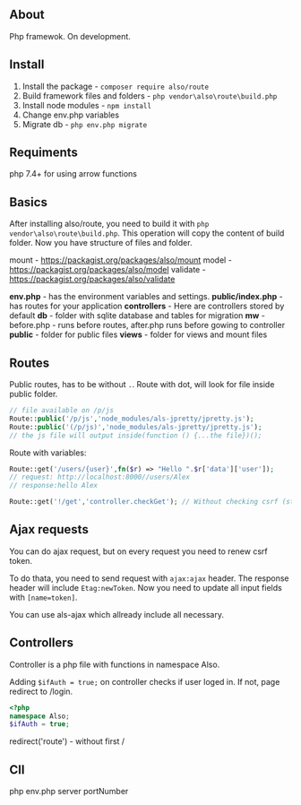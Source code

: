 ## About
Php framewok. On development. 

## Install
1. Install the package - ```composer require also/route```
2. Build framework files and folders - ```php vendor\also\route\build.php```
3. Install node modules - ```npm install```
4. Change env.php variables
5. Migrate db - ```php env.php migrate```

## Requiments
php 7.4+ for using arrow functions

## Basics
After installing also/route, you need to build it with ```php vendor\also\route\build.php```. 
This operation will copy the content of build folder. Now you have structure of files and folder. 

mount - https://packagist.org/packages/also/mount
model - https://packagist.org/packages/also/model
validate - https://packagist.org/packages/also/validate


**env.php** - has the environment variables and settings. 
**public/index.php** - has routes for your application
**controllers** - Here are controllers stored by default
**db** - folder with sqlite database and tables for migration
**mw** - before.php - runs before routes, after.php runs before gowing to controller
**public** - folder for public files
**views** - folder for views and mount files




## Routes

Public routes, has to be without ``.``. Route with dot, will look for file inside public folder. 
```php
// file available on /p/js
Route::public('/p/js','node_modules/als-jpretty/jpretty.js'); 
Route::public('(/p/js)','node_modules/als-jpretty/jpretty.js'); 
// the js file will output inside(function () {...the file})();
```

Route with variables:
```php
Route::get('/users/{user}',fn($r) => "Hello ".$r['data']['user']);
// request: http://localhost:8000//users/Alex
// response:hello Alex

Route::get('!/get','controller.checkGet'); // Without checking csrf (starts with !)
```



## Ajax requests

You can do ajax request, but on every request you need to renew csrf token. 

To do thata, you need to send request with `ajax:ajax` header. 
The response header will include ``Etag:newToken``. Now you need to update all input fields with ``[name=token]``.

You can use als-ajax which allready include all necessary. 


## Controllers

Controller is a php file with functions in namespace Also. 

Adding ``$ifAuth = true;`` on controller checks if user loged in. If not, page redirect to /login.

```php
<?php
namespace Also;
$ifAuth = true;
```

redirect('route') - without first /

## ClI

php env.php server portNumber


